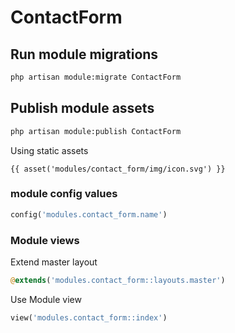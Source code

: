 # ContactForm



## Run module migrations

```sh
php artisan module:migrate ContactForm
```



## Publish module assets

```sh
php artisan module:publish ContactForm
```


Using static assets
```blade
{{ asset('modules/contact_form/img/icon.svg') }}
 ```

### module config values
```php
config('modules.contact_form.name')
```



### Module views

Extend master layout

```php
@extends('modules.contact_form::layouts.master')
```

Use Module view

```php
view('modules.contact_form::index')
```
